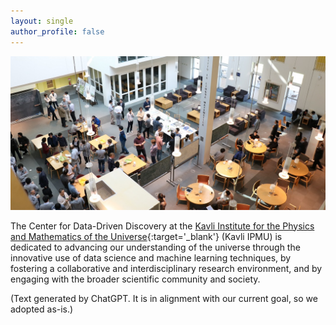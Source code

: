 ```yaml
---
layout: single
author_profile: false
---
```



![Tea](/_images/tea_time.jpeg)

The Center for Data-Driven Discovery at the [Kavli Institute for the Physics and Mathematics of the Universe](https://www.ipmu.jp/){:target='_blank'} (Kavli IPMU) is dedicated to advancing our understanding of the universe through the innovative use of data science and machine learning techniques, by fostering a collaborative and interdisciplinary research environment, and by engaging with the broader scientific community and society. 

(Text generated by ChatGPT. It is in alignment with our current goal, so we adopted as-is.)
